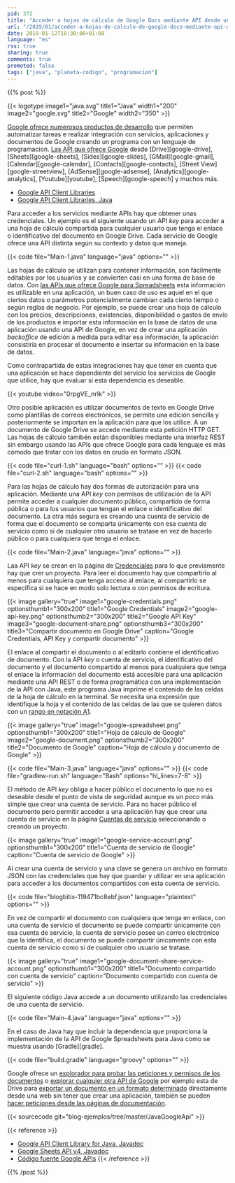 ```yaml
---
pid: 372
title: "Acceder a hojas de cálculo de Google Docs mediante API desde una aplicación Java"
url: "/2019/01/acceder-a-hojas-de-calculo-de-google-docs-mediante-api-desde-una-aplicacion-java/"
date: 2019-01-12T18:30:00+01:00
language: "es"
rss: true
sharing: true
comments: true
promoted: false
tags: ["java", "planeta-codigo", "programacion"]
---
```


{{% post %}}

{{< logotype image1="java.svg" title1="Java" width1="200" image2="google.svg" title2="Google" width2="350" >}}

[Google ofrece numerosos productos de desarrollo](https://developers.google.com/products/develop/) que permiten automatizar tareas e realizar integración con servicios, aplicaciones y documentos de Google creando un programa con un lenguaje de programacion. [Las API que ofrece Google](https://developers.google.com/api-client-library/java/apis/) desde [Drive][google-drive], [Sheets][google-sheets], [Sides][google-slides], [GMail][google-gmail], [Calendar][google-calendar], [Contacts][google-contacts], [Street View][google-streetview], [AdSense][google-adsense], [Analytics][google-analytics], [Youtube][youtube],  [Speech][google-speech] y muchos más.

* [Google API Client Libraries](https://developers.google.com/api-client-library/)
* [Google API Client Libraries, Java](https://developers.google.com/api-client-library/java/)

Para acceder a los servicios mediante APIs hay que obtener unas credenciales. Un ejemplo es el siguiente usando un API _key_ para acceder a una hoja de cálculo compartida para cualquier usuario que tenga el enlace o identificativo del documento en Google Drive. Cada servicio de Google ofrece una API distinta según su contexto y datos que maneja.

{{< code file="Main-1.java" language="java" options="" >}}

Las hojas de cálculo se utilizan para contener información, son fácilmente editables por los usuarios y se convierten casi en una forma de base de datos. Con [las APIs que ofrece Google para Spreadsheets](https://developers.google.com/sheets/api/) esta información es utilizable en una aplicación, un buen caso de uso es aquel en el que ciertos datos o parámetros potencialmente cambian cada cierto tiempo o según reglas de negocio. Por ejemplo, se puede crear una hoja de cálculo con los precios, descripciones, existencias, disponibilidad o gastos de envío de los productos e importar esta información en la base de datos de una aplicación usando una API de Google, en vez de crear una aplicación _backoffice_ de edición a medida para editar esa información, la aplicación consistiría en procesar el documento e insertar su información en la base de datos.

Como contrapartida de estas integraciones hay que tener en cuenta que una aplicación se hace dependiente del servicio los servicios de Google que utilice, hay que evaluar si esta dependencia es deseable.

{{< youtube video="0rpgVE_nrIk" >}}

Otro posible aplicación es utilizar documentos de texto en Google Drive como plantillas de correos electrónicos, se permite una edición sencilla y posteriormente se importan en la aplicación para que los utilice. A un documento de Google Drive se accede mediante esta petición HTTP GET. Las hojas de cálculo tamibén están disponibles mediante una interfaz REST sin embargo usando las APIs que ofrece Google para cada lenguaje es más cómodo que tratar con los datos en crudo en formato JSON.

{{< code file="curl-1.sh" language="bash" options="" >}}
{{< code file="curl-2.sh" language="bash" options="" >}}

Para las hojas de cálculo hay dos formas de autorización para una aplicación. Mediante una API _key_ con permisos de utilización de la API permite acceder a cualquier documento público, compartido de forma pública o para los usuarios que tengan el enlace o identificativo del documento. La otra más segura es creando una cuenta de servicio de forma que el documento se comparta únicamente con esa cuenta de servicio como si de cualquier otro usuario se tratase en vez de hacerlo público o para cualquiera que tenga el enlace.

{{< code file="Main-2.java" language="java" options="" >}}

Laa API _key_ se crean en la página de [Credenciales](https://console.developers.google.com/apis/credentials) para lo que previamente hay que crer un proyecto. Para leer el documento hay que compartirlo al menos para cualquiera que tenga acceso al enlace, al compartirlo se especifica si se hace en modo solo lectura o con permisos de ecritura.

{{< image
    gallery="true"
    image1="google-credentials.png" optionsthumb1="300x200" title1="Google Credentials"
    image2="google-api-key.png" optionsthumb2="300x200" title2="Google API Key"
    image3="google-document-share.png" optionsthumb3="300x200" title3="Compartir documento en Google Drive"
    caption="Google Credentials, API Key y compartir documento" >}}

El enlace al compartir el documento o al editarlo contiene el identificativo de documento. Con la API _key_ o cuenta de servicio, el identificativo del documento y el documento compartido al menos para cualquiera que tenga el enlace la información del documento está accesible para una aplicación mediante una API REST o de forma programática con una implementación de la API con Java, este programa Java imprime el contenido de las celdas de la hoja de cálculo en la terminal. Se necesita una expresión que identifique la hoja y el contenido de las celdas de las que se quieren datos con un [rango en notación A1](https://developers.google.com/sheets/api/guides/concepts#a1_notation).

{{< image
    gallery="true"
    image1="google-spreadsheet.png" optionsthumb1="300x200" title1="Hoja de cálculo de Google"
    image2="google-document.png" optionsthumb2="300x200" title2="Documento de Google"
    caption="Hoja de cálculo y documento de Google" >}}

{{< code file="Main-3.java" language="java" options="" >}}
{{< code file="gradlew-run.sh" language="Bash" options="hl_lines=7-8" >}}

El método de API _key_ obliga a hacer público el documento lo que no es deseable desde el punto de vista de seguridad aunque es un poco más simple que crear una cuenta de servicio. Para no hacer público el documento pero permitir acceder a una aplicación hay que crear una cuenta de servicio en la página [Cuentas de servicio](https://console.developers.google.com/iam-admin/serviceaccounts) seleccionando o creando un proyecto.

{{< image
    gallery="true"
    image1="google-service-account.png" optionsthumb1="300x200" title1="Cuenta de servicio de Google"
    caption="Cuenta de servicio de Google" >}}

Al crear una cuenta de servicio y una clave se genera un archivo en formato JSON con las credenciales que hay que guardar y utilizar en una aplicación para acceder a los documentos compartidos con esta cuenta de servicio.

{{< code file="blogbitix-119471bc8ebf.json" language="plaintext" options="" >}}

En vez de compartir el documento con cualquiera que tenga en enlace, con una cuenta de servicio el documento se puede compartir únicamente con esa cuenta de servicio, la cuenta de servicio posee un correo electrónico que la identifica, el documento se puede compartir únicamente con esta cuenta de servicio como si de cualquier otro usuario se tratase.

{{< image
    gallery="true"
    image1="google-document-share-service-account.png" optionsthumb1="300x200" title1="Documento compartido con cuenta de servicio"
    caption="Documento compartido con cuenta de servicio" >}}

El siguiente código Java accede a un documento utilizando las credenciales de una cuenta de servicio.

{{< code file="Main-4.java" language="java" options="" >}}

En el caso de Java hay que incluir la dependencia que proporciona la implementación de la API de Google Spreadsheets para Java como se muestra usando [Gradle][gradle].

{{< code file="build.gradle" language="groovy" options="" >}}

Google ofrece un [explorador para probar las peticiones y permisos de los documentos](https://developers.google.com/apis-explorer/#p/sheets/v4/) o [explorar cualquier otra API de Google](https://developers.google.com/apis-explorer/#p/) por ejemplo esta de Drive para [exportar un documento en un formato determinado](https://developers.google.com/apis-explorer/#p/drive/v3/drive.files.export) directamente desde una web sin tener que crear una aplicación, también se pueden [hacer peticiones desde las páginas de documentación](https://developers.google.com/sheets/api/reference/rest/v4/spreadsheets.values/get).

{{< sourcecode git="blog-ejemplos/tree/master/JavaGoogleApi" >}}

{{< reference >}}
* [Google API Client Library for Java, Javadoc](https://googleapis.github.io/google-api-java-client/releases/1.25.0/javadoc/index.html)
* [Google Sheets API v4, Javadoc](https://developers.google.com/resources/api-libraries/documentation/sheets/v4/java/latest/)
* [Código fuente Google APIs](https://github.com/googleapis/)
{{< /reference >}}

{{% /post %}}
